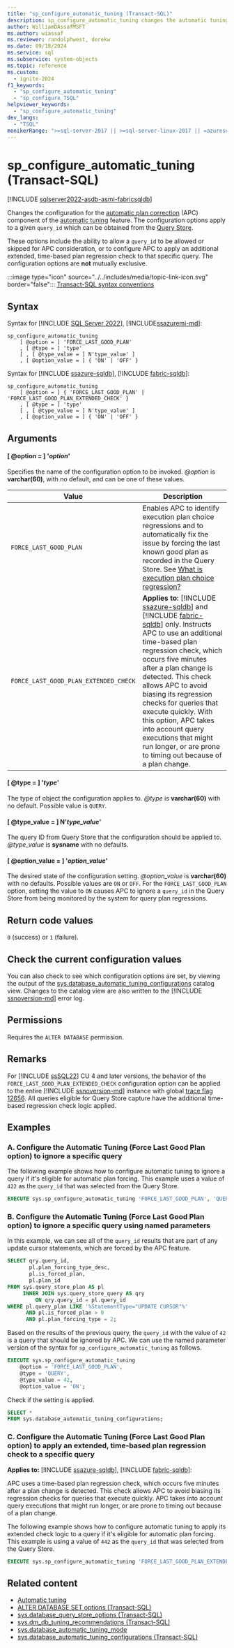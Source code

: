 ```yaml
---
title: "sp_configure_automatic_tuning (Transact-SQL)"
description: sp_configure_automatic_tuning changes the automatic tuning for a given query_id, to be allowed or skipped for consideration by automatic plan correction.
author: WilliamDAssafMSFT
ms.author: wiassaf
ms.reviewer: randolphwest, derekw
ms.date: 09/18/2024
ms.service: sql
ms.subservice: system-objects
ms.topic: reference
ms.custom:
  - ignite-2024
f1_keywords:
  - "sp_configure_automatic_tuning"
  - "sp_configure_TSQL"
helpviewer_keywords:
  - "sp_configure_automatic_tuning"
dev_langs:
  - "TSQL"
monikerRange: ">=sql-server-2017 || >=sql-server-linux-2017 || =azuresqldb-mi-current || =azuresqldb-current || =fabric"
---
```

# sp_configure_automatic_tuning (Transact-SQL)

[!INCLUDE [sqlserver2022-asdb-asmi-fabricsqldb](../../includes/applies-to-version/sqlserver2022-asdb-asmi-fabricsqldb.md)]

Changes the configuration for the [automatic plan correction](../automatic-tuning/automatic-tuning.md#automatic-plan-correction) (APC) component of the [automatic tuning](../automatic-tuning/automatic-tuning.md) feature. The configuration options apply to a given `query_id` which can be obtained from the [Query Store](../performance/monitoring-performance-by-using-the-query-store.md).

These options include the ability to allow a `query_id` to be allowed or skipped for APC consideration, or to configure APC to apply an additional extended, time-based plan regression check to that specific query. The configuration options are **not** mutually exclusive.

:::image type="icon" source="../../includes/media/topic-link-icon.svg" border="false"::: [Transact-SQL syntax conventions](../../t-sql/language-elements/transact-sql-syntax-conventions-transact-sql.md)

## Syntax

Syntax for [!INCLUDE [SQL Server 2022](../../includes/sssql22-md.md)], [!INCLUDE[ssazuremi-md](../../includes/ssazuremi-md.md)]:

```syntaxsql
sp_configure_automatic_tuning
    [ @option = ] 'FORCE_LAST_GOOD_PLAN'
    , [ @type = ] 'type'
    [ , [ @type_value = ] N'type_value' ]
    , [ @option_value = ] { 'ON' | 'OFF' }
```

Syntax for [!INCLUDE [ssazure-sqldb](../../includes/ssazure-sqldb.md)], [!INCLUDE [fabric-sqldb](../../includes/fabric-sqldb.md)]:

```syntaxsql
sp_configure_automatic_tuning
    [ @option = ] { 'FORCE_LAST_GOOD_PLAN' | 'FORCE_LAST_GOOD_PLAN_EXTENDED_CHECK' }
    , [ @type = ] 'type'
    [ , [ @type_value = ] N'type_value' ]
    , [ @option_value = ] { 'ON' | 'OFF' }
```

## Arguments

#### [ @option = ] '*option*'

Specifies the name of the configuration option to be invoked. *@option* is **varchar(60)**, with no default, and can be one of these values.

| Value | Description |
| --- | --- |
| `FORCE_LAST_GOOD_PLAN` | Enables APC to identify execution plan choice regressions and to automatically fix the issue by forcing the last known good plan as recorded in the Query Store. See [What is execution plan choice regression?](../automatic-tuning/automatic-tuning.md#what-is-execution-plan-choice-regression) |
| `FORCE_LAST_GOOD_PLAN_EXTENDED_CHECK` | **Applies to:** [!INCLUDE [ssazure-sqldb](../../includes/ssazure-sqldb.md)] and  [!INCLUDE [fabric-sqldb](../../includes/fabric-sqldb.md)] only. Instructs APC to use an additional time-based plan regression check, which occurs five minutes after a plan change is detected. This check allows APC to avoid biasing its regression checks for queries that execute quickly. With this option, APC takes into account query executions that might run longer, or are prone to timing out because of a plan change. |

#### [ @type = ] '*type*'

The type of object the configuration applies to. *@type* is **varchar(60)** with no default. Possible value is `QUERY`.

#### [ @type_value = ] N'*type_value*'

The query ID from Query Store that the configuration should be applied to. *@type_value* is **sysname** with no defaults.

#### [ @option_value = ] '*option_value*'

The desired state of the configuration setting. *@option_value* is **varchar(60)** with no defaults. Possible values are `ON` or `OFF`. For the `FORCE_LAST_GOOD_PLAN` option, setting the value to `ON` causes APC to ignore a `query_id` in the Query Store from being monitored by the system for query plan regressions.

## Return code values

`0` (success) or `1` (failure).

## Check the current configuration values

You can also check to see which configuration options are set, by viewing the output of the [sys.database_automatic_tuning_configurations](../system-catalog-views/sys-database-automatic-tuning-configurations-transact-sql.md) catalog view. Changes to the catalog view are also written to the [!INCLUDE [ssnoversion-md](../../includes/ssnoversion-md.md)] error log.

## Permissions

Requires the `ALTER DATABASE` permission.

## Remarks

For [!INCLUDE [ssSQL22](../../includes/sssql22-md.md)] CU 4 and later versions, the behavior of the `FORCE_LAST_GOOD_PLAN_EXTENDED_CHECK` configuration option can be applied to the entire [!INCLUDE [ssnoversion-md](../../includes/ssnoversion-md.md)] instance with global [trace flag 12656](../../t-sql/database-console-commands/dbcc-traceon-trace-flags-transact-sql.md#tf12656). All queries eligible for Query Store capture have the additional time-based regression check logic applied.

## Examples

### A. Configure the Automatic Tuning (Force Last Good Plan option) to ignore a specific query

The following example shows how to configure automatic tuning to ignore a query if it's eligible for automatic plan forcing. This example uses a value of `422` as the `query_id` that was selected from the Query Store.

```sql
EXECUTE sys.sp_configure_automatic_tuning 'FORCE_LAST_GOOD_PLAN', 'QUERY', 422, 'ON';
```

### B. Configure the Automatic Tuning (Force Last Good Plan option) to ignore a specific query using named parameters

In this example, we can see all of the `query_id` results that are part of any update cursor statements, which are forced by the APC feature.

```sql
SELECT qry.query_id,
       pl.plan_forcing_type_desc,
       pl.is_forced_plan,
       pl.plan_id
FROM sys.query_store_plan AS pl
     INNER JOIN sys.query_store_query AS qry
         ON qry.query_id = pl.query_id
WHERE pl.query_plan LIKE '%StatementType="UPDATE CURSOR"%'
      AND pl.is_forced_plan > 0
      AND pl.plan_forcing_type = 2;
```

Based on the results of the previous query, the `query_id` with the value of `42` is a query that should be ignored by APC. We can use the named parameter version of the syntax for `sp_configure_automatic_tuning` as follows.

```sql
EXECUTE sys.sp_configure_automatic_tuning
    @option = 'FORCE_LAST_GOOD_PLAN',
    @type = 'QUERY',
    @type_value = 42,
    @option_value = 'ON';
```

Check if the setting is applied.

```sql
SELECT *
FROM sys.database_automatic_tuning_configurations;
```

### C. Configure the Automatic Tuning (Force Last Good Plan option) to apply an extended, time-based plan regression check to a specific query

**Applies to:** [!INCLUDE [ssazure-sqldb](../../includes/ssazure-sqldb.md)],  [!INCLUDE [fabric-sqldb](../../includes/fabric-sqldb.md)]:

APC uses a time-based plan regression check, which occurs five minutes after a plan change is detected. This check allows APC to avoid biasing its regression checks for queries that execute quickly. APC takes into account query executions that might run longer, or are prone to timing out because of a plan change.

The following example shows how to configure automatic tuning to apply its extended check logic to a query if it's eligible for automatic plan forcing. This example is using a value of `442` as the `query_id` that was selected from the Query Store.

```sql
EXECUTE sys.sp_configure_automatic_tuning 'FORCE_LAST_GOOD_PLAN_EXTENDED_CHECK', 'QUERY', 442, 'ON';
```

## Related content

- [Automatic tuning](../automatic-tuning/automatic-tuning.md)
- [ALTER DATABASE SET options (Transact-SQL)](../../t-sql/statements/alter-database-transact-sql-set-options.md)
- [sys.database_query_store_options (Transact-SQL)](../system-catalog-views/sys-database-query-store-options-transact-sql.md)
- [sys.dm_db_tuning_recommendations (Transact-SQL)](../system-dynamic-management-views/sys-dm-db-tuning-recommendations-transact-sql.md)
- [sys.database_automatic_tuning_mode](../system-catalog-views/sys-database-automatic-tuning-mode-transact-sql.md)
- [sys.database_automatic_tuning_configurations (Transact-SQL)](../system-catalog-views/sys-database-automatic-tuning-configurations-transact-sql.md)
